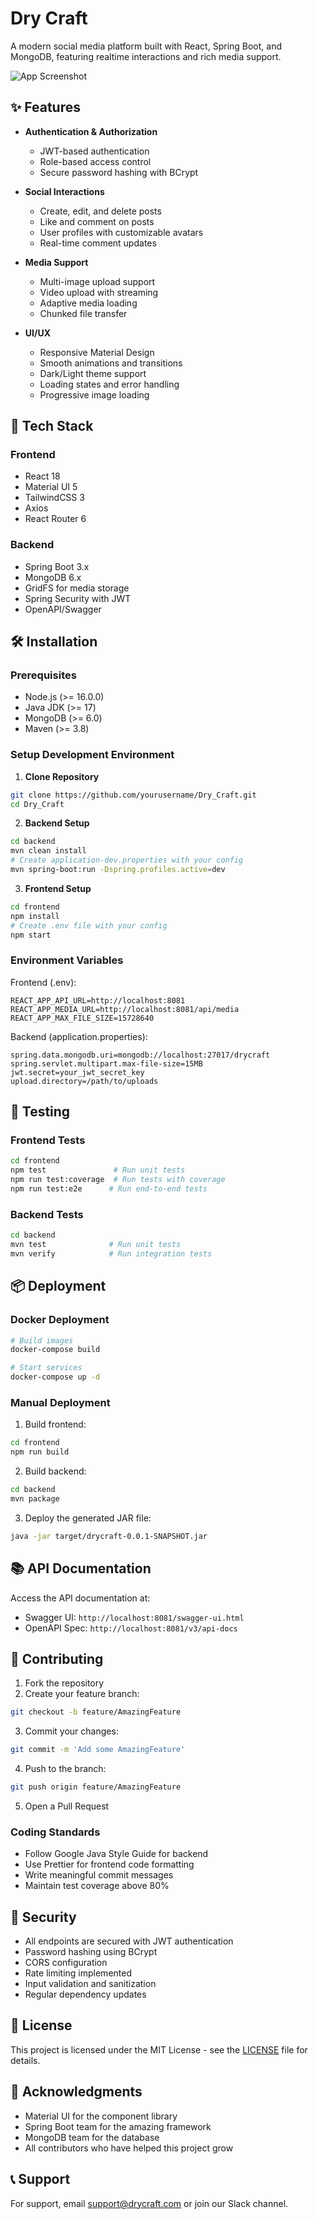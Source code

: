 # Dry Craft

A modern social media platform built with React, Spring Boot, and MongoDB, featuring realtime interactions and rich media support.

![App Screenshot](./docs/images/hero.png)

## ✨ Features

- **Authentication & Authorization**
  - JWT-based authentication
  - Role-based access control
  - Secure password hashing with BCrypt

- **Social Interactions**
  - Create, edit, and delete posts
  - Like and comment on posts
  - User profiles with customizable avatars
  - Real-time comment updates

- **Media Support**
  - Multi-image upload support
  - Video upload with streaming
  - Adaptive media loading
  - Chunked file transfer

- **UI/UX**
  - Responsive Material Design
  - Smooth animations and transitions
  - Dark/Light theme support
  - Loading states and error handling
  - Progressive image loading

## 🚀 Tech Stack

### Frontend
- React 18
- Material UI 5
- TailwindCSS 3
- Axios
- React Router 6

### Backend
- Spring Boot 3.x
- MongoDB 6.x
- GridFS for media storage
- Spring Security with JWT
- OpenAPI/Swagger

## 🛠️ Installation

### Prerequisites
- Node.js (>= 16.0.0)
- Java JDK (>= 17)
- MongoDB (>= 6.0)
- Maven (>= 3.8)

### Setup Development Environment

1. **Clone Repository**
```bash
git clone https://github.com/yourusername/Dry_Craft.git
cd Dry_Craft
```

2. **Backend Setup**
```bash
cd backend
mvn clean install
# Create application-dev.properties with your config
mvn spring-boot:run -Dspring.profiles.active=dev
```

3. **Frontend Setup**
```bash
cd frontend
npm install
# Create .env file with your config
npm start
```

### Environment Variables

Frontend (.env):
```plaintext
REACT_APP_API_URL=http://localhost:8081
REACT_APP_MEDIA_URL=http://localhost:8081/api/media
REACT_APP_MAX_FILE_SIZE=15728640
```

Backend (application.properties):
```plaintext
spring.data.mongodb.uri=mongodb://localhost:27017/drycraft
spring.servlet.multipart.max-file-size=15MB
jwt.secret=your_jwt_secret_key
upload.directory=/path/to/uploads
```

## 🧪 Testing

### Frontend Tests
```bash
cd frontend
npm test               # Run unit tests
npm run test:coverage  # Run tests with coverage
npm run test:e2e      # Run end-to-end tests
```

### Backend Tests
```bash
cd backend
mvn test              # Run unit tests
mvn verify            # Run integration tests
```

## 📦 Deployment

### Docker Deployment
```bash
# Build images
docker-compose build

# Start services
docker-compose up -d
```

### Manual Deployment
1. Build frontend:
```bash
cd frontend
npm run build
```

2. Build backend:
```bash
cd backend
mvn package
```

3. Deploy the generated JAR file:
```bash
java -jar target/drycraft-0.0.1-SNAPSHOT.jar
```

## 📚 API Documentation

Access the API documentation at:
- Swagger UI: `http://localhost:8081/swagger-ui.html`
- OpenAPI Spec: `http://localhost:8081/v3/api-docs`

## 🤝 Contributing

1. Fork the repository
2. Create your feature branch:
```bash
git checkout -b feature/AmazingFeature
```

3. Commit your changes:
```bash
git commit -m 'Add some AmazingFeature'
```

4. Push to the branch:
```bash
git push origin feature/AmazingFeature
```

5. Open a Pull Request

### Coding Standards
- Follow Google Java Style Guide for backend
- Use Prettier for frontend code formatting
- Write meaningful commit messages
- Maintain test coverage above 80%

## 🔐 Security

- All endpoints are secured with JWT authentication
- Password hashing using BCrypt
- CORS configuration
- Rate limiting implemented
- Input validation and sanitization
- Regular dependency updates

## 📄 License

This project is licensed under the MIT License - see the [LICENSE](LICENSE) file for details.

## 🙏 Acknowledgments

- Material UI for the component library
- Spring Boot team for the amazing framework
- MongoDB team for the database
- All contributors who have helped this project grow

## 📞 Support

For support, email support@drycraft.com or join our Slack channel.
